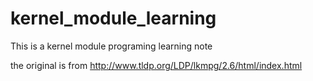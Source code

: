 # kernel_module_learning

This is a kernel module programing learning note

the original is from http://www.tldp.org/LDP/lkmpg/2.6/html/index.html
